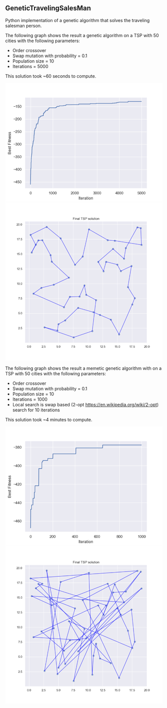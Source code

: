## GeneticTravelingSalesMan
Python implementation of a genetic algorithm that solves the traveling salesman person.

The following graph shows the result a genetic algorithm on a TSP with 50 cities with the following parameters:
- Order crossover
- Swap mutation with probability = 0.1
- Population size = 10
- Iterations = 5000

This solution took ~60 seconds to compute.

![Best fitness over iterations](imgs/GA_5000.png)
![Solution TSP](imgs/GA_TSP_5000.png)

The following graph shows the result a memetic genetic algorithm with on a TSP with 50 cities with the following parameters:
- Order crossover
- Swap mutation with probability = 0.1
- Population size = 10
- Iterations = 1000
- Local search is swap based (2-opt https://en.wikipedia.org/wiki/2-opt) search for 10 iterations

This solution took ~4 minutes  to compute.

![Best fitness over iterations](imgs/GA_5000_MEMETIC.png)
![Solution TSP Memetic](imgs/GA_TSP_5000_MEMETIC.png)
